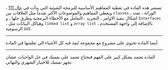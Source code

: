 تستمر هذه المادة في تغطية المفاهيم الأساسية للبرمجة الشيئية التي بدأت
في [عال 111](https://infosystems.blog/plan-study/course/CSC-111) ، ويغطي المفاهيم والموضوعات الأكثر تقدماً مثل العلاقات
بين `classes` ، الوراثة ، تعدد اشكال تنفيذ الاوامر ، التجريد ، التعامل مع الأخطاء البرمجية وطرق حلها ، و `Interfaces` ،
وهياكل البيانات مثل `linked list` و `array list` ، بالإضافة إلى واجهة المستخدم الرسومية `GUI`.

---

أيضا المادة تحتوي على مشروع مع مجموعة تُنفذ فيه كل الأشياء الي تعلمتها في المادة.

---
المادة تعتمد بشكل كبير على الفهم فتحتاج تعتمد على نفسك في حل الواجبات عشان تجهز نفسك للاختبار الشهري والنهائي.

